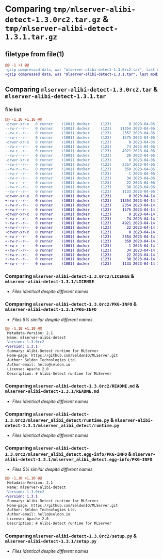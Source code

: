# Comparing `tmp/mlserver-alibi-detect-1.3.0rc2.tar.gz` & `tmp/mlserver-alibi-detect-1.3.1.tar.gz`

## filetype from file(1)

```diff
@@ -1 +1 @@
-gzip compressed data, was "mlserver-alibi-detect-1.3.0rc2.tar", last modified: Thu Apr  6 15:39:42 2023, max compression
+gzip compressed data, was "mlserver-alibi-detect-1.3.1.tar", last modified: Fri Apr 14 18:06:41 2023, max compression
```

## Comparing `mlserver-alibi-detect-1.3.0rc2.tar` & `mlserver-alibi-detect-1.3.1.tar`

### file list

```diff
@@ -1,16 +1,16 @@
-drwxr-xr-x   0 runner    (1001) docker     (123)        0 2023-04-06 15:39:42.333483 mlserver-alibi-detect-1.3.0rc2/
--rw-r--r--   0 runner    (1001) docker     (123)    11354 2023-04-06 15:38:57.000000 mlserver-alibi-detect-1.3.0rc2/LICENSE
--rw-r--r--   0 runner    (1001) docker     (123)     2357 2023-04-06 15:39:42.333483 mlserver-alibi-detect-1.3.0rc2/PKG-INFO
--rw-r--r--   0 runner    (1001) docker     (123)     1575 2023-04-06 15:38:57.000000 mlserver-alibi-detect-1.3.0rc2/README.md
-drwxr-xr-x   0 runner    (1001) docker     (123)        0 2023-04-06 15:39:42.329483 mlserver-alibi-detect-1.3.0rc2/mlserver_alibi_detect/
--rw-r--r--   0 runner    (1001) docker     (123)       74 2023-04-06 15:38:57.000000 mlserver-alibi-detect-1.3.0rc2/mlserver_alibi_detect/__init__.py
--rw-r--r--   0 runner    (1001) docker     (123)     4921 2023-04-06 15:38:57.000000 mlserver-alibi-detect-1.3.0rc2/mlserver_alibi_detect/runtime.py
--rw-r--r--   0 runner    (1001) docker     (123)       26 2023-04-06 15:38:57.000000 mlserver-alibi-detect-1.3.0rc2/mlserver_alibi_detect/version.py
-drwxr-xr-x   0 runner    (1001) docker     (123)        0 2023-04-06 15:39:42.329483 mlserver-alibi-detect-1.3.0rc2/mlserver_alibi_detect.egg-info/
--rw-r--r--   0 runner    (1001) docker     (123)     2357 2023-04-06 15:39:42.000000 mlserver-alibi-detect-1.3.0rc2/mlserver_alibi_detect.egg-info/PKG-INFO
--rw-r--r--   0 runner    (1001) docker     (123)      350 2023-04-06 15:39:42.000000 mlserver-alibi-detect-1.3.0rc2/mlserver_alibi_detect.egg-info/SOURCES.txt
--rw-r--r--   0 runner    (1001) docker     (123)        1 2023-04-06 15:39:42.000000 mlserver-alibi-detect-1.3.0rc2/mlserver_alibi_detect.egg-info/dependency_links.txt
--rw-r--r--   0 runner    (1001) docker     (123)       34 2023-04-06 15:39:42.000000 mlserver-alibi-detect-1.3.0rc2/mlserver_alibi_detect.egg-info/requires.txt
--rw-r--r--   0 runner    (1001) docker     (123)       22 2023-04-06 15:39:42.000000 mlserver-alibi-detect-1.3.0rc2/mlserver_alibi_detect.egg-info/top_level.txt
--rw-r--r--   0 runner    (1001) docker     (123)       38 2023-04-06 15:39:42.333483 mlserver-alibi-detect-1.3.0rc2/setup.cfg
--rw-r--r--   0 runner    (1001) docker     (123)     1133 2023-04-06 15:38:57.000000 mlserver-alibi-detect-1.3.0rc2/setup.py
+drwxr-xr-x   0 runner    (1001) docker     (123)        0 2023-04-14 18:06:41.817361 mlserver-alibi-detect-1.3.1/
+-rw-r--r--   0 runner    (1001) docker     (123)    11354 2023-04-14 18:05:58.000000 mlserver-alibi-detect-1.3.1/LICENSE
+-rw-r--r--   0 runner    (1001) docker     (123)     2354 2023-04-14 18:06:41.817361 mlserver-alibi-detect-1.3.1/PKG-INFO
+-rw-r--r--   0 runner    (1001) docker     (123)     1575 2023-04-14 18:05:58.000000 mlserver-alibi-detect-1.3.1/README.md
+drwxr-xr-x   0 runner    (1001) docker     (123)        0 2023-04-14 18:06:41.817361 mlserver-alibi-detect-1.3.1/mlserver_alibi_detect/
+-rw-r--r--   0 runner    (1001) docker     (123)       74 2023-04-14 18:05:58.000000 mlserver-alibi-detect-1.3.1/mlserver_alibi_detect/__init__.py
+-rw-r--r--   0 runner    (1001) docker     (123)     4921 2023-04-14 18:05:58.000000 mlserver-alibi-detect-1.3.1/mlserver_alibi_detect/runtime.py
+-rw-r--r--   0 runner    (1001) docker     (123)       22 2023-04-14 18:05:58.000000 mlserver-alibi-detect-1.3.1/mlserver_alibi_detect/version.py
+drwxr-xr-x   0 runner    (1001) docker     (123)        0 2023-04-14 18:06:41.817361 mlserver-alibi-detect-1.3.1/mlserver_alibi_detect.egg-info/
+-rw-r--r--   0 runner    (1001) docker     (123)     2354 2023-04-14 18:06:41.000000 mlserver-alibi-detect-1.3.1/mlserver_alibi_detect.egg-info/PKG-INFO
+-rw-r--r--   0 runner    (1001) docker     (123)      350 2023-04-14 18:06:41.000000 mlserver-alibi-detect-1.3.1/mlserver_alibi_detect.egg-info/SOURCES.txt
+-rw-r--r--   0 runner    (1001) docker     (123)        1 2023-04-14 18:06:41.000000 mlserver-alibi-detect-1.3.1/mlserver_alibi_detect.egg-info/dependency_links.txt
+-rw-r--r--   0 runner    (1001) docker     (123)       34 2023-04-14 18:06:41.000000 mlserver-alibi-detect-1.3.1/mlserver_alibi_detect.egg-info/requires.txt
+-rw-r--r--   0 runner    (1001) docker     (123)       22 2023-04-14 18:06:41.000000 mlserver-alibi-detect-1.3.1/mlserver_alibi_detect.egg-info/top_level.txt
+-rw-r--r--   0 runner    (1001) docker     (123)       38 2023-04-14 18:06:41.817361 mlserver-alibi-detect-1.3.1/setup.cfg
+-rw-r--r--   0 runner    (1001) docker     (123)     1133 2023-04-14 18:05:58.000000 mlserver-alibi-detect-1.3.1/setup.py
```

### Comparing `mlserver-alibi-detect-1.3.0rc2/LICENSE` & `mlserver-alibi-detect-1.3.1/LICENSE`

 * *Files identical despite different names*

### Comparing `mlserver-alibi-detect-1.3.0rc2/PKG-INFO` & `mlserver-alibi-detect-1.3.1/PKG-INFO`

 * *Files 5% similar despite different names*

```diff
@@ -1,10 +1,10 @@
 Metadata-Version: 2.1
 Name: mlserver-alibi-detect
-Version: 1.3.0rc2
+Version: 1.3.1
 Summary: Alibi-Detect runtime for MLServer
 Home-page: https://github.com/SeldonIO/MLServer.git
 Author: Seldon Technologies Ltd.
 Author-email: hello@seldon.io
 License: Apache 2.0
 Description: # Alibi-Detect runtime for MLServer
```

### Comparing `mlserver-alibi-detect-1.3.0rc2/README.md` & `mlserver-alibi-detect-1.3.1/README.md`

 * *Files identical despite different names*

### Comparing `mlserver-alibi-detect-1.3.0rc2/mlserver_alibi_detect/runtime.py` & `mlserver-alibi-detect-1.3.1/mlserver_alibi_detect/runtime.py`

 * *Files identical despite different names*

### Comparing `mlserver-alibi-detect-1.3.0rc2/mlserver_alibi_detect.egg-info/PKG-INFO` & `mlserver-alibi-detect-1.3.1/mlserver_alibi_detect.egg-info/PKG-INFO`

 * *Files 5% similar despite different names*

```diff
@@ -1,10 +1,10 @@
 Metadata-Version: 2.1
 Name: mlserver-alibi-detect
-Version: 1.3.0rc2
+Version: 1.3.1
 Summary: Alibi-Detect runtime for MLServer
 Home-page: https://github.com/SeldonIO/MLServer.git
 Author: Seldon Technologies Ltd.
 Author-email: hello@seldon.io
 License: Apache 2.0
 Description: # Alibi-Detect runtime for MLServer
```

### Comparing `mlserver-alibi-detect-1.3.0rc2/setup.py` & `mlserver-alibi-detect-1.3.1/setup.py`

 * *Files identical despite different names*

